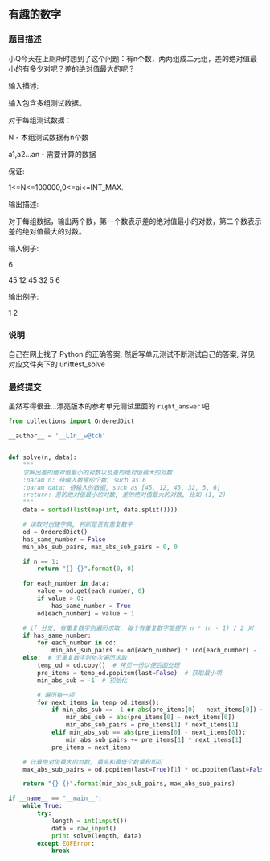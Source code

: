 ## 有趣的数字

### 题目描述
小Q今天在上厕所时想到了这个问题：有n个数，两两组成二元组，差的绝对值最小的有多少对呢？差的绝对值最大的呢？

输入描述:

 输入包含多组测试数据。

 对于每组测试数据：

 N - 本组测试数据有n个数

 a1,a2...an - 需要计算的数据

 保证:

 1<=N<=100000,0<=ai<=INT_MAX.

输出描述:

对于每组数据，输出两个数，第一个数表示差的绝对值最小的对数，第二个数表示差的绝对值最大的对数。

输入例子:

6

45 12 45 32 5 6

输出例子:

1 2

### 说明
自己在网上找了 Python 的正确答案, 然后写单元测试不断测试自己的答案, 详见对应文件夹下的 unittest_solve


### 最终提交
虽然写得很丑...漂亮版本的参考单元测试里面的 `right_answer` 吧

```python
from collections import OrderedDict

__author__ = '__L1n__w@tch'


def solve(n, data):
    """
    求解出差的绝对值最小的对数以及差的绝对值最大的对数
    :param n: 待输入数据的个数, such as 6
    :param data: 待输入的数据, such as [45, 12, 45, 32, 5, 6]
    :return: 差的绝对值最小的对数, 差的绝对值最大的对数, 比如 (1, 2)
    """
    data = sorted(list(map(int, data.split())))

    # 读取时创建字典, 判断是否有重复数字
    od = OrderedDict()
    has_same_number = False
    min_abs_sub_pairs, max_abs_sub_pairs = 0, 0

    if n == 1:
        return "{} {}".format(0, 0)

    for each_number in data:
        value = od.get(each_number, 0)
        if value > 0:
            has_same_number = True
        od[each_number] = value + 1

    # if 分支, 有重复数字则遍历求取, 每个有重复数字能提供 n * (n - 1) / 2 对
    if has_same_number:
        for each_number in od:
            min_abs_sub_pairs += od[each_number] * (od[each_number] - 1) // 2
    else:  # 无重复数字则依次遍历求取
        temp_od = od.copy()  # 拷贝一份以便后面处理
        pre_items = temp_od.popitem(last=False)  # 获取最小项
        min_abs_sub = -1  # 初始化

        # 遍历每一项
        for next_items in temp_od.items():
            if min_abs_sub == -1 or abs(pre_items[0] - next_items[0]) < min_abs_sub:
                min_abs_sub = abs(pre_items[0] - next_items[0])
                min_abs_sub_pairs = pre_items[1] * next_items[1]
            elif min_abs_sub == abs(pre_items[0] - next_items[0]):
                min_abs_sub_pairs += pre_items[1] * next_items[1]
            pre_items = next_items

    # 计算绝对值最大的对数, 最高和最低个数乘积即可
    max_abs_sub_pairs = od.popitem(last=True)[1] * od.popitem(last=False)[1]

    return "{} {}".format(min_abs_sub_pairs, max_abs_sub_pairs)

if __name__ == "__main__":
    while True:
        try:
            length = int(input())
            data = raw_input()
            print solve(length, data)
        except EOFError:
            break
```